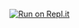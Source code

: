 [![Run on Repl.it](https://repl.it/badge/github/stuyy/Discord-Ticket-Bot)](https://repl.it/github/stuyy/Discord-Ticket-Bot)
